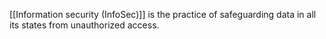 [[Information security (InfoSec)]] is the practice of safeguarding data in all its states from unauthorized access.